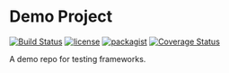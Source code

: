 # Demo Project

[![Build Status](https://travis-ci.org/RTJL/Demo.svg?branch=master)](https://travis-ci.org/RTJL/Demo)
[![license](https://img.shields.io/github/license/RTJL/apistatus.svg)]()
[![packagist](https://img.shields.io/packagist/v/RTJL/Demo.svg)]()
[![Coverage Status](https://coveralls.io/repos/github/RTJL/Demo/badge.svg?branch=master)](https://coveralls.io/github/RTJL/Demo?branch=master)

A demo repo for testing frameworks.

